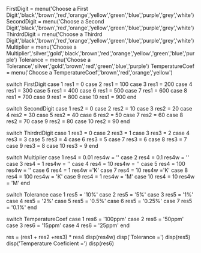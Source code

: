 FirstDigit = menu('Choose a First Digit','black','brown','red','orange','yellow','green','blue','purple','grey','white')
SecondDigit = menu('Choose a Second Digit','black','brown','red','orange','yellow','green','blue','purple','grey','white')
ThirdrdDigit = menu('Choose a Thirdrd Digit','black','brown','red','orange','yellow','green','blue','purple','grey','white')
Multiplier = menu('Choose a Multiplier','silver','gold','black','brown','red','orange','yellow','green','blue','purple')
Tolerance = menu('Choose a Tolerance','silver','gold','brown','red','green','blue','purple')
TemperatureCoef = menu('Choose a TemperatureCoef','brown','red','orange','yellow')

switch FirstDigit
    case 1
        res1 = 0
    case 2
        res1 = 100
    case 3
        res1 = 200
    case 4
        res1 = 300
    case 5
        res1 = 400
    case 6
        res1 = 500
    case 7
        res1 = 600
    case 8
        res1 = 700
    case 9
        res1 = 800
    case 10
        res1 = 900
end

switch SecondDigit
    case 1
        res2 = 0
    case 2
        res2 = 10
    case 3
        res2 = 20
    case 4
        res2 = 30
    case 5
        res2 = 40
    case 6
        res2 = 50
    case 7
        res2 = 60
    case 8
        res2 = 70
    case 9
        res2 = 80
    case 10
        res2 = 90
end

switch ThirdrdDigit
    case 1
        res3 = 0
    case 2
        res3 = 1
    case 3
        res3 = 2
    case 4
        res3 = 3
    case 5
        res3 = 4
    case 6
        res3 = 5
    case 7
        res3 = 6
    case 8
        res3 = 7
    case 9
        res3 = 8
    case 10
        res3 = 9
end

switch Multiplier
    case 1
        res4 = 0.01
        res4w = ''
    case 2
        res4 = 0.1
        res4w = ''
    case 3
        res4 = 1
        res4w = ''
    case 4
        res4 = 10
        res4w = ''
    case 5
        res4 = 100
        res4w = ''
    case 6
        res4 = 1
        res4w ='K'
    case 7
        res4 = 10
        res4w ='K'
    case 8
        res4 = 100
        res4w = 'K'
    case 9
        res4 = 1
        res4w = 'M'
    case 10
        res4 = 10
        res4w = 'M'
end

switch Tolerance
    case 1
        res5 = '10%'
    case 2
        res5 = '5%'
    case 3
        res5 = '1%'
    case 4
        res5 = '2%'
    case 5
        res5 = '0.5%'
    case 6
        res5 = '0.25%'
    case 7
        res5 = '0.1%'
end

switch TemperatureCoef
    case 1
        res6 = '100ppm'
    case 2
        res6 = '50ppm'
    case 3
        res6 = '15ppm'
    case 4
        res6 = '25ppm'
end

res = (res1 + res2 +res3) * res4 
disp(res4w) 
disp('Tolerance =')
disp(res5)
disp('Temperature Coeficient =')
disp(res6)

